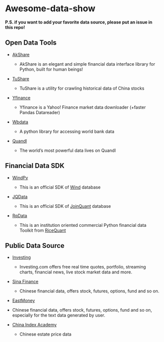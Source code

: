 # Awesome-data-show

**P.S. if you want to add your favorite data source, please put an issue in this repo!**

## Open Data Tools

- [AkShare](https://github.com/jindaxiang/akshare)
  - AkShare is an elegant and simple financial data interface library for Python, built for human beings!
  
- [TuShare](https://github.com/waditu/tushare)
  - TuShare is a utility for crawling historical data of China stocks

- [Yfinance](https://github.com/ranaroussi/yfinance)
  - Yfinance is a Yahoo! Finance market data downloader (+faster Pandas Datareader)

- [Wbdata](https://github.com/OliverSherouse/wbdata)
  - A python library for accessing world bank data
  
- [Quandl](https://www.quandl.com/)
  - The world’s most powerful data lives on Quandl
  
## Financial Data SDK

- [WindPy](https://www.wind.com.cn/download.aspx)
  - This is an official SDK of [Wind](https://www.wind.com.cn/Default.aspx) database

- [JQData](https://github.com/JoinQuant/jqdatasdk)
  - This is an official SDK of [JoinQuant](https://www.joinquant.com/help/api/help?name=JQData) database
  
- [RqData](https://www.ricequant.com/doc/rqdata-institutional#research-version)
  - This is an institution oriented commercial Python financial data Toolkit from [RiceQuant](https://www.ricequant.com/welcome/)
 
## Public Data Source

- [Investing](https://cn.investing.com/)
  - Investing.com offers free real time quotes, portfolio, streaming charts, financial news, live stock market data and more.
  
- [Sina Finance](https://finance.sina.com.cn/)
  - Chinese financial data, offers stock, futures, options, fund and so on.
  
 - [EastMoney](http://data.eastmoney.com/center/)
  - Chinese financial data, offers stock, futures, options, fund and so on, especially for the text data generated by user.
  
- [China Index Academy](https://industry.fang.com/)
  - Chinese estate price data
